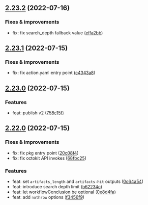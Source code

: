 ## [2.23.2](https://github.com/qiwi-forks/action-download-artifact/compare/v2.23.1...v2.23.2) (2022-07-16)

### Fixes & improvements
* fix: fix search_depth fallback value ([effa2bb](https://github.com/qiwi-forks/action-download-artifact/commit/effa2bb36d345a829b706193c12e99eef57330a0))

## [2.23.1](https://github.com/qiwi-forks/action-download-artifact/compare/v2.23.0...v2.23.1) (2022-07-15)

### Fixes & improvements
* fix: fix action.yaml entry point ([c4343a8](https://github.com/qiwi-forks/action-download-artifact/commit/c4343a8f7144c75b5a5def444f4c93a37a30b5c6))

## [2.23.0](https://github.com/qiwi-forks/action-download-artifact/compare/v2.22.0...v2.23.0) (2022-07-15)

### Features
* feat: publish v2 ([758c15f](https://github.com/qiwi-forks/action-download-artifact/commit/758c15fe13439bab409ca02ed49783eef2734bc0))

## [2.22.0](https://github.com/qiwi-forks/action-download-artifact/compare/v2.21.1...v2.22.0) (2022-07-15)

### Fixes & improvements
* fix: fix pkg entry point ([20c08f4](https://github.com/qiwi-forks/action-download-artifact/commit/20c08f49b7edf3eaab7d7291dcc19ab9c470ca5c))
* fix: fix octokit API invokes ([68fbc25](https://github.com/qiwi-forks/action-download-artifact/commit/68fbc25766d83362fbe5d598c4331a9c02e2644a))

### Features
* feat: set `artifacts_length` and `artifacts-hit` outputs ([0c64a54](https://github.com/qiwi-forks/action-download-artifact/commit/0c64a54c2da6b465d2f19807fc08af698846d506))
* feat: introduce search depth limit ([b62234c](https://github.com/qiwi-forks/action-download-artifact/commit/b62234cad1febfdff7183c4cfb36fbb782860368))
* feat: let workflowConclusion be optional ([0e8d4fa](https://github.com/qiwi-forks/action-download-artifact/commit/0e8d4fa4f2f50d0a28dd6b694b0e92783ab9c85e))
* feat: add `nothrow` options ([f3456f9](https://github.com/qiwi-forks/action-download-artifact/commit/f3456f9e0c605faabb132eb7d262929bb42fb2be))
